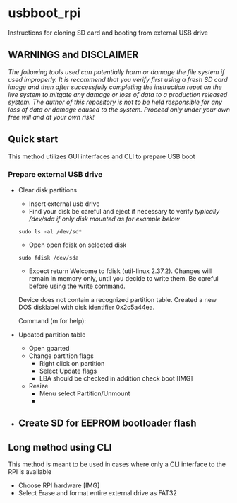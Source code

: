 # usbboot_rpi
Instructions for cloning SD card and booting from external USB drive

## WARNINGS and DISCLAIMER
*The following tools used can potentially harm or damage the file system if used improperly.  It is recommend that you verify first using a fresh SD card image and then after successfully completing the instruction repet on the live system to mitgate any damage or loss of data to a production released system.  The author of this repository is not to be held responsible for any loss of data or damage caused to the system. Proceed only under your own free will and at your own risk!*

## Quick start 
This method utilizes GUI interfaces and CLI to prepare USB boot

### Prepare external USB drive
- Clear disk partitions
    - Insert external usb drive
    - Find your disk be careful and eject if necessary to verify
    *typically /dev/sda if only disk mounted as for example below*
    ```
    sudo ls -al /dev/sd*
    ``` 
    - Open open fdisk on selected disk
    ```
    sudo fdisk /dev/sda
    ```
    - Expect return
    Welcome to fdisk (util-linux 2.37.2).
    Changes will remain in memory only, until you decide to write them.
    Be careful before using the write command.
    
    Device does not contain a recognized partition table.
    Created a new DOS disklabel with disk identifier 0x2c5a44ea.
    
    Command (m for help): 
- Updated partition table
  - Open gparted
  - Change partition flags 
    - Right click on partition
    - Select Update flags
    - LBA should be checked in addition check boot
    [IMG]
  - Resize
    - Menu select Partition/Unmount
    - 
    
-   ## Create SD for EEPROM bootloader flash
## Long method using CLI
This method is meant to be used in cases where only a CLI interface to the RPI is available




- Choose RPI hardware
  [IMG]   
- Select Erase and format entire external drive as FAT32
